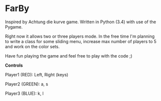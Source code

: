 # FarBy
Inspired by Achtung die kurve game.
Written in Python (3.4) with use of the Pygame.

Right now it allows two or three players mode. In the free time I'm planning to write a class for some sliding menu, increase max number of players to 5 and work on the color sets.

Have fun playing the game and feel free to play with the code ;)

**Controls**

Player1 (RED): Left, Right (keys)

Player2 (GREEN): a, s

Player3 (BLUE): k, l
